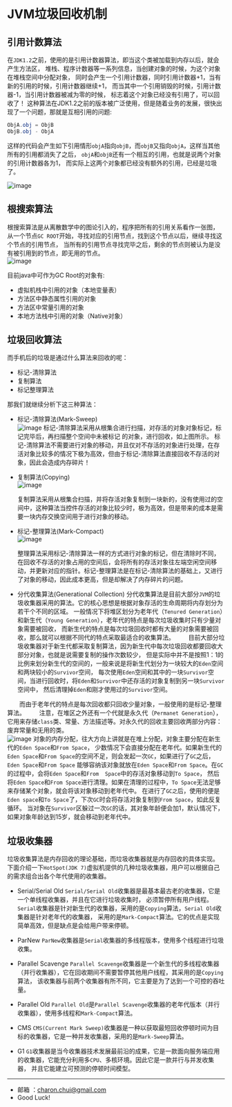 JVM垃圾回收机制
===

引用计数算法
---

在`JDK1.2`之前，使用的是引用计数器算法，即当这个类被加载到内存以后，就会产生方法区，
堆栈、程序计数器等一系列信息，当创建对象的时候，为这个对象在堆栈空间中分配对象，
同时会产生一个引用计数器，同时引用计数器+1，当有新的引用的时候，引用计数器继续+1，
而当其中一个引用销毁的时候，引用计数器-1，当引用计数器被减为零的时候，
标志着这个对象已经没有引用了，可以回收了！
这种算法在JDK1.2之前的版本被广泛使用，但是随着业务的发展，很快出现了一个问题，那就是互相引用的问题:   
```java
ObjA.obj = ObjB
ObjB.obj - ObjA
```
这样的代码会产生如下引用情形`objA`指向`objB`，而`objB`又指向`objA`，这样当其他所有的引用都消失了之后，
`objA`和`objB`还有一个相互的引用，也就是说两个对象的引用计数器各为1，
而实际上这两个对象都已经没有额外的引用，已经是垃圾了。

![image](https://raw.githubusercontent.com/CharonChui/Pictures/master/yinyongjishu.jpg)

根搜索算法
---

根搜索算法是从离散数学中的图论引入的，程序把所有的引用关系看作一张图，
从一个节点`GC ROOT`开始，寻找对应的引用节点，找到这个节点以后，继续寻找这个节点的引用节点，
当所有的引用节点寻找完毕之后，剩余的节点则被认为是没有被引用到的节点，即无用的节点。           
![image](https://raw.githubusercontent.com/CharonChui/Pictures/master/genshousuo.jpg)

目前java中可作为GC Root的对象有:    

- 虚拟机栈中引用的对象（本地变量表）
- 方法区中静态属性引用的对象
- 方法区中常量引用的对象
- 本地方法栈中引用的对象（Native对象）

垃圾回收算法
---

而手机后的垃圾是通过什么算法来回收的呢：   

- 标记-清除算法
- 复制算法
- 标记整理算法

那我们就继续分析下这三种算法：  

- 标记-清除算法(Mark-Sweep)        
    ![image](https://raw.githubusercontent.com/CharonChui/Pictures/master/biaoji_qingchu.jpg)
    标记-清除算法采用从根集合进行扫描，对存活的对象对象标记，标记完毕后，再扫描整个空间中未被标记  的对象，进行回收，如上图所示。
    标记-清除算法不需要进行对象的移动，并且仅对不存活的对象进行处理，在存活对象比较多的情况下极为高效，但由于标记-清除算法直接回收不存活的对象，因此会造成内存碎片！

- 复制算法(Copying)           
    ![image](https://raw.githubusercontent.com/CharonChui/Pictures/master/fuzhisuanfa.jpg)

    复制算法采用从根集合扫描，并将存活对象复制到一块新的，没有使用过的空间中，这种算法当控件存活的对象比较少时，极为高效，但是带来的成本是需要一块内存交换空间用于进行对象的移动。
 
- 标记-整理算法(Mark-Compact)              
    ![image](https://raw.githubusercontent.com/CharonChui/Pictures/master/biaoji_zhengli.jpg)
 
    整理算法采用标记-清除算法一样的方式进行对象的标记，但在清除时不同，在回收不存活的对象占用的空间后，会将所有的存活对象往左端空闲空间移动，并更新对应的指针。标记-整理算法是在标记-清除算法的基础上，又进行了对象的移动，因此成本更高，但是却解决了内存碎片的问题。

- 分代收集算法(Generational Collection)
    分代收集算法是目前大部分`JVM`的垃圾收集器采用的算法。它的核心思想是根据对象存活的生命周期将内存划分为若干个不同的区域。
	一般情况下将堆区划分为老年代（`Tenured Generation`）和新生代（`Young Generation`），老年代的特点是每次垃圾收集时只有少量对象需要被回收，
	而新生代的特点是每次垃圾回收时都有大量的对象需要被回收，那么就可以根据不同代的特点采取最适合的收集算法。
　　目前大部分垃圾收集器对于新生代都采取复制算法，因为新生代中每次垃圾回收都要回收大部分对象，也就是说需要复制的操作次数较少，
    但是实际中并不是按照1：1的比例来划分新生代的空间的，一般来说是将新生代划分为一块较大的`Eden`空间和两块较小的`Survivor`空间，
	每次使用`Eden`空间和其中的一块`Survivor`空间，当进行回收时，将`Eden`和`Survivor`中还存活的对象复制到另一块`Survivor`空间中，
	然后清理掉`Eden`和刚才使用过的`Survivor`空间。

　　而由于老年代的特点是每次回收都只回收少量对象，一般使用的是标记-整理算法。
　　注意，在堆区之外还有一个代就是永久代（`Permanet Generation`），它用来存储`class`类、常量、方法描述等。对永久代的回收主要回收两部分内容：
    废弃常量和无用的类。         
	![image](https://raw.githubusercontent.com/CharonChui/Pictures/master/xinshengdai.jpg)
	对象的内存分配，往大方向上讲就是在堆上分配，对象主要分配在新生代的`Eden Space`和`From Space`，
	少数情况下会直接分配在老年代。如果新生代的`Eden Space`和`From Space`的空间不足，则会发起一次`GC`，如果进行了`GC`之后，`Eden Space`和`From Space`
	能够容纳该对象就放在`Eden Space`和`From Space`。在`GC`的过程中，会将`Eden Space`和`From  Space`中的存活对象移动到`To Space`，
	然后将`Eden Space`和`From Space`进行清理。如果在清理的过程中，`To Space`无法足够来存储某个对象，就会将该对象移动到老年代中。
	在进行了`GC之`后，使用的便是`Eden space`和`To Space`了，下次`GC`时会将存活对象复制到`From Space`，如此反复循环。
	当对象在`Survivor`区躲过一次`GC`的话，其对象年龄便会加1，默认情况下，如果对象年龄达到15岁，就会移动到老年代中。
	
垃圾收集器
---

垃圾收集算法是内存回收的理论基础，而垃圾收集器就是内存回收的具体实现。
下面介绍一下`HotSpot(JDK 7)`虚拟机提供的几种垃圾收集器，用户可以根据自己的需求组合出各个年代使用的收集器。	
- Serial/Serial Old
    `Serial/Serial Old`收集器是最基本最古老的收集器，它是一个单线程收集器，并且在它进行垃圾收集时，
	必须暂停所有用户线程。`Serial`收集器是针对新生代的收集器，采用的是`Copying`算法，`Serial Old`收集器是针对老年代的收集器，
	采用的是`Mark-Compact`算法。它的优点是实现简单高效，但是缺点是会给用户带来停顿。
	
- ParNew
    `ParNew`收集器是`Serial`收集器的多线程版本，使用多个线程进行垃圾收集。	
	
- Parallel Scavenge	
    `Parallel Scavenge`收集器是一个新生代的多线程收集器（并行收集器），它在回收期间不需要暂停其他用户线程，其采用的是`Copying`算法，
	该收集器与前两个收集器有所不同，它主要是为了达到一个可控的吞吐量。

- Parallel Old
    `Parallel Old`是`Parallel Scavenge`收集器的老年代版本（并行收集器），使用多线程和`Mark-Compact`算法。	
	
- CMS
    `CMS(Current Mark Sweep)`收集器是一种以获取最短回收停顿时间为目标的收集器，它是一种并发收集器，采用的是`Mark-Sweep`算法。	
	
- G1
    `G1`收集器是当今收集器技术发展最前沿的成果，它是一款面向服务端应用的收集器，它能充分利用多`CPU`、多核环境。因此它是一款并行与并发收集器，
	并且它能建立可预测的停顿时间模型。	
	
	
---

- 邮箱 ：charon.chui@gmail.com  
- Good Luck! 